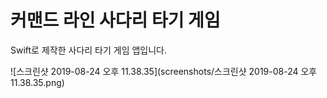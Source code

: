 # 커맨드 라인 사다리 타기 게임

Swift로 제작한 사다리 타기 게임 앱입니다.

![스크린샷 2019-08-24 오후 11.38.35](screenshots/스크린샷 2019-08-24 오후 11.38.35.png)
